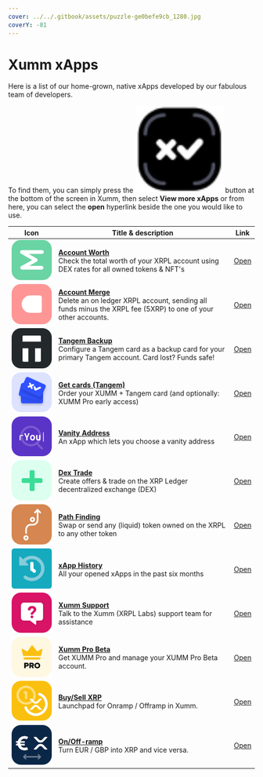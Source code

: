 ```yaml
---
cover: ../../.gitbook/assets/puzzle-ge0befe9cb_1280.jpg
coverY: -81
---
```


# Xumm xApps

&#x20;Here is a list of our home-grown, native xApps developed by our fabulous team of developers.

To find them, you can simply press the <img src="../../.gitbook/assets/Xumm Home Screen Button" alt="" data-size="line"> button at the bottom of the screen in Xumm, then select **View more xApps** or from here, you can select the **open** hyperlink beside the one you would like to use.

<table><thead><tr><th width="118.33333333333331">Icon</th><th width="524">Title &#x26; description</th><th>Link</th></tr></thead><tbody><tr><td><img src="../../.gitbook/assets/image (5) (1) (1) (1) (1).png" alt=""></td><td><a href="account-worth.md"><strong>Account Worth</strong></a><br>Check the total worth of your XRPL account using DEX rates for all owned tokens &#x26; NFT's</td><td><a href="https://xumm.app/detect/xapp:xumm.accountworth">Open</a></td></tr><tr><td><img src="../../.gitbook/assets/image (4) (1) (1).png" alt=""></td><td><a href="account-merge.md"><strong>Account Merge</strong></a><br>Delete an on ledger XRPL account, sending all funds minus the XRPL fee (5XRP) to one of your other accounts.</td><td><a href="https://xumm.app/detect/xapp:xumm.accountmerge">Open</a></td></tr><tr><td><img src="../../.gitbook/assets/image (3) (1) (1) (1).png" alt=""></td><td><a href="broken-reference"><strong>Tangem Backup</strong></a><br>Configure a Tangem card as a backup card for your primary Tangem account. Card lost? Funds safe!</td><td><a href="https://xumm.app/detect/xapp:xumm.tangem-backup">Open</a></td></tr><tr><td><img src="../../.gitbook/assets/image (2) (2) (1).png" alt=""></td><td><a href="get-cards-tangem.md"><strong>Get cards (Tangem)</strong></a><br>Order your XUMM + Tangem card (and optionally: XUMM Pro early access)</td><td><a href="https://xumm.app/detect/xapp:xumm.tangem-order">Open</a></td></tr><tr><td><img src="../../.gitbook/assets/image (3) (1) (1).png" alt=""></td><td><a href="vanity-address.md"><strong>Vanity Address</strong></a><br>An xApp which lets you choose a vanity address</td><td><a href="https://xumm.app/detect/xapp:xumm.vanity">Open</a></td></tr><tr><td><img src="../../.gitbook/assets/image (1) (2) (1) (1).png" alt=""></td><td><a href="dex-trade.md"><strong>Dex Trade</strong></a><br>Create offers &#x26; trade on the XRP Ledger decentralized exchange (DEX)</td><td><a href="https://xumm.app/detect/xapp:xumm.dex">Open</a></td></tr><tr><td><img src="../../.gitbook/assets/image (2) (2) (2).png" alt=""></td><td><a href="path-finding.md"><strong>Path Finding</strong></a><br>Swap or send any (liquid) token owned on the XRPL to any other token</td><td><a href="https://xumm.app/detect/xapp:xumm.pathfinding">Open</a></td></tr><tr><td><img src="../../.gitbook/assets/image (7) (1) (1).png" alt=""></td><td><a href="broken-reference"><strong>xApp History</strong></a><br>All your opened xApps in the past six months</td><td><a href="https://xumm.app/detect/xapp:xumm.history">Open</a></td></tr><tr><td><img src="../../.gitbook/assets/image (8) (1).png" alt=""></td><td><a href="broken-reference"><strong>Xumm Support</strong></a><br>Talk to the Xumm (XRPL Labs) support team for assistance</td><td><a href="https://xumm.app/detect/xapp:xumm.support">Open</a></td></tr><tr><td><img src="../../.gitbook/assets/image (10) (1).png" alt=""></td><td><a href="xumm-pro-beta.md"><strong>Xumm Pro Beta</strong></a><br>Get XUMM Pro and manage your XUMM Pro Beta account.</td><td><a href="https://xumm.app/detect/xapp:xumm.pro-beta">Open</a></td></tr><tr><td><img src="../../.gitbook/assets/image (2) (3) (1).png" alt=""></td><td><a href="buy-sell-xrp/"><strong>Buy/Sell XRP</strong></a><br>Launchpad for Onramp / Offramp in Xumm.</td><td><a href="https://xumm.app/detect/xapp:xumm.buysellxrp">Open</a></td></tr><tr><td><img src="../../.gitbook/assets/image (9) (1) (1).png" alt=""></td><td><a href="broken-reference"><strong>On/Off-ramp</strong></a><br>Turn EUR / GBP into XRP and vice versa.</td><td><a href="https://xumm.app/detect/xapp:xumm.onofframp">Open</a></td></tr></tbody></table>


